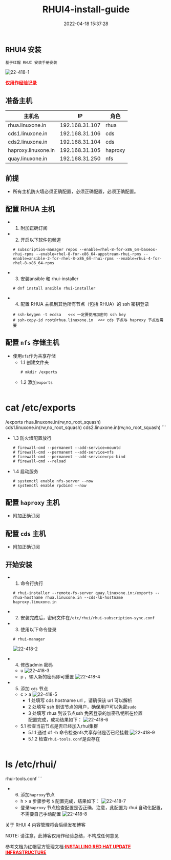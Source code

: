 ﻿---
title: RHUI4-install-guide
date: 2022-04-18 15:37:28
tags:
  - RHUI4
categories:
  - installation
---

<h2>RHUI4 安装 </h2>

<html><pre><code>基于红帽 RHUI 安装手册安装</code></pre></html>

![22-418-1](/images/22418/1.png)

**<u><font color=red>仅用作经验记录</font></u>**
<!-- more -->

## 准备主机
   | 主机名 | IP | 角色 |
   |--- | --- | --- |
   | rhua.linuxone.in | 192.168.31.107 | rhua |
   | cds1.linuxone.in | 192.168.31.106 | cds |
   | cds2.linuxone.in | 192.168.31.104 | cds |
   | haproxy.linuxone.in | 192.168.31.105 | haproxy |
   | quay.linuxone.in | 192.168.31.250 | nfs | 
 
## 前提
- 所有主机防火墙必须正确配置，必须正确配置，必须正确配置。

## 配置 RHUA 主机
- 1. 附加正确订阅
- 2. 开启以下软件包频道
  ```
  # subscription-manager repos --enable=rhel-8-for-x86_64-baseos-rhui-rpms --enable=rhel-8-for-x86_64-appstream-rhui-rpms --enable=ansible-2-for-rhel-8-x86_64-rhui-rpms --enable=rhui-4-for-rhel-8-x86_64-rpms
  ```
- 3. 安装ansible 和 rhui-installer
  ```
  # dnf install ansible rhui-installer
  ```
- 4. 配置 RHUA 主机到其他所有节点（包括 RHUA）的 ssh 密钥登录
  ```
  # ssh-keygen -t ecdsa   <<< 一定要使用加密的 ssh key
  # ssh-copy-id root@rhua.linuxone.in  <<< cds 节点与 haproxy 节点也需要
  ```

## 配置 `nfs` 存储主机
- 使用`nfs`作为共享存储
  - 1.1 创建文件夹
    ```
    # mkdir /exports
	```	
  - 1.2 添加`exports`
    ```
# cat /etc/exports
/exports rhua.linuxone.in(rw,no_root_squash) cds1.linuxone.in(rw,no_root_squash) cds2.linuxone.in(rw,no_root_squash)
	```
  - 1.3 防火墙配置放行
    ```
	# firewall-cmd --permanent --add-service=mountd
	# firewall-cmd --permanent --add-service=nfs
	# firewall-cmd --permanent --add-service=rpc-bind
	# firewall-cmd --reload
	```
  - 1.4 启动服务
    ```
	# systemctl enable nfs-server --now
	# systemctl enable rpcbind --now
	```

## 配置 `haproxy` 主机
- 附加正确订阅

## 配置 `cds` 主机
- 附加正确订阅

## 开始安装
- 1. 命令行执行
  ```
  # rhui-installer --remote-fs-server quay.linuxone.in:/exports --rhua-hostname rhua.linuxone.in --cds-lb-hostname haproxy.linuxone.in
  ```

- 2. 安装完成后，密码文件在`/etc/rhui/rhui-subscription-sync.conf`
- 3. 使用以下命令登录
  ```
  # rhui-manager
  ```
  ![22-418-2](/images/22418/2.png)
- 4. 修改admin 密码
  - u
  ![22-418-3](/images/22418/3.png)
  - p ，输入新的密码即可重置
  ![22-418-4](/images/22418/4.png)
- 5. 添加 `cds` 节点
  - c > a
  ![22-418-5](/images/22418/5.png)
    - 1 处填写 cds hostname url ，请确保该 url 可以解析
    - 2 处填写 ssh 到该节点的用户，确保用户可以免密`sudo`
    - 3 处填写 rhua 到该节点ssh 免密登录的加密私钥所在位置	
    配置完成，成功结果如下：
	![22-418-6](/images/22418/6.png)
  - 5.1 检查当前节点是否已经加入rhui集群
    - 5.1.1 通过 df -h 命令检查nfs共享存储是否已经挂载
	  ![22-418-9](/images/22418/9.png)
	- 5.1.2 检查`rhui-tools.conf`是否存在
	  ```
# ls /etc/rhui/
rhui-tools.conf
      ```

- 6. 添加`haproxy`节点
  - h > a 步骤参考 `5`
    配置完成，结果如下：
	![22-418-7](/images/22418/7.png)
  - 登录`haproxy` 节点检查配置是否正确，注意，此配置为 rhui 自动化配置，不需要自己手动配置
	![22-418-8](/images/22418/8.png)
	
关于 RHUI 4 内容管理将会后续发布博客

NOTE: 请注意，此博客仅用作经验总结，不构成任何意见
  
参考文档为红帽官方管理文档:[**<font color=red>INSTALLING RED HAT UPDATE INFRASTRUCTURE</font>**](https://access.redhat.com/documentation/en-us/red_hat_update_infrastructure/4/html-single/installing_red_hat_update_infrastructure/index)